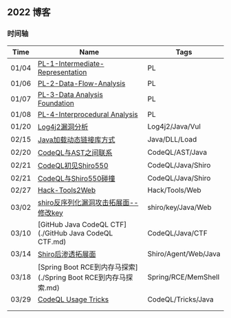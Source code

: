 ## 2022 博客



### 时间轴







| Time  | Name                                                         | Tags                 |
| ----- | ------------------------------------------------------------ | -------------------- |
| 01/04 | [PL-1-Intermediate-Representation](../PL/Intermediate-Representation.md) | PL                   |
| 01/06 | [PL-2-Data-Flow-Analysis](../PL/Data-Flow-Analysis.md)       | PL                   |
| 01/07 | [PL-3-Data Analysis Foundation](../PL/Data-Analysis-Foundation.md) | PL                   |
| 01/08 | [PL-4-Interprocedural Analysis](../PL/Interprocedural-Analysis.md) | PL                   |
| 01/20 | [Log4j2漏洞分析](./Log4j2漏洞分析.md)                        | Log4j2/Java/Vul      |
| 02/15 | [Java加载动态链接库方式](./Java加载动态链接库方式.md)        | Java/DLL/Load        |
| 02/20 | [CodeQL与AST之间联系](./CodeQL与AST之间联系.md)              | CodeQL/AST/Java      |
| 02/21 | [CodeQL初见Shiro550](./CodeQL初见Shiro550.md)                | CodeQL/Java/Shiro    |
| 02/21 | [CodeQL与Shiro550碰撞](./CodeQL与Shiro550碰撞.md)            | CodeQL/Java/Shiro    |
| 02/27 | [Hack-Tools2Web](./Hack-Tools2Web.md)                        | Hack/Tools/Web       |
| 03/02 | [shiro反序列化漏洞攻击拓展面--修改key](./shiro反序列化漏洞攻击拓展面--修改key.md) | shiro/key/Java/Web   |
| 03/10 | [GitHub Java CodeQL CTF](./GitHub Java CodeQL CTF.md)        | CodeQL/Java/CTF      |
| 03/14 | [Shiro后渗透拓展面](./Shiro后渗透拓展面.md)                  | Shiro/Agent/Web/Java |
| 03/18 | [Spring Boot RCE到内存马探索](./Spring Boot RCE到内存马探索.md) | Spring/RCE/MemShell  |
| 03/29 | [CodeQL Usage Tricks](./CodeQL-Usage-Tricks.md)              | CodeQL/Tricks/Java   |
|       |                                                              |                      |
|       |                                                              |                      |


